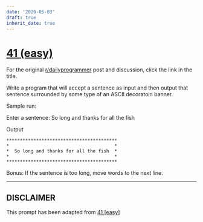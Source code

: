 ```yaml
---
date: '2020-05-03'
draft: true
inherit_date: true
---
```


# [41 (easy)](https://www.reddit.com/r/dailyprogrammer/comments/shp28/4192012_challenge_41_easy/)

For the original [r/dailyprogrammer](https://www.reddit.com/r/dailyprogrammer/) post and discussion, click the link in the title.

Write a program that will accept a sentence as input and then output that sentence surrounded by some type of an ASCII decoratoin banner.

Sample run:

Enter a sentence:  So long and thanks for all the fish

Output


```
*****************************************
*                                       *
*  So long and thanks for all the fish  *
*                                       *
*****************************************
```
Bonus:  If the sentence is too long, move words to the next line.


----
## **DISCLAIMER**
This prompt has been adapted from [41 [easy]](https://www.reddit.com/r/dailyprogrammer/comments/shp28/4192012_challenge_41_easy/
)
